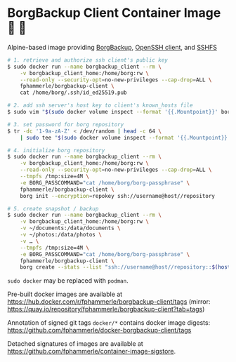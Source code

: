 # BorgBackup Client Container Image 💾 🐳

Alpine-based image providing
[BorgBackup](https://www.borgbackup.org/),
[OpenSSH client](https://www.openssh.com/),
and [SSHFS](https://github.com/libfuse/sshfs)

```sh
# 1. retrieve and authorize ssh client's public key
$ sudo docker run --name borgbackup_client --rm \
    -v borgbackup_client_home:/home/borg:rw \
    --read-only --security-opt=no-new-privileges --cap-drop=ALL \
    fphammerle/borgbackup-client \
    cat /home/borg/.ssh/id_ed25519.pub

# 2. add ssh server's host key to client's known_hosts file
$ sudo vim "$(sudo docker volume inspect --format '{{.Mountpoint}}' borgbackup_client_home)/.ssh/known_hosts"

# 3. set password for borg repository
$ tr -dc '1-9a-zA-Z' < /dev/random | head -c 64 \
    | sudo tee "$(sudo docker volume inspect --format '{{.Mountpoint}}' borgbackup_client_home)/borg-passphrase"

# 4. initialize borg repository
$ sudo docker run --name borgbackup_client --rm \
    -v borgbackup_client_home:/home/borg:rw \
    --read-only --security-opt=no-new-privileges --cap-drop=ALL \
    --tmpfs /tmp:size=4M \
    -e BORG_PASSCOMMAND="cat /home/borg/borg-passphrase" \
    fphammerle/borgbackup-client \
    borg init --encryption=repokey ssh://username@host//repository

# 5. create snapshot / backup
$ sudo docker run --name borgbackup_client --rm \
    -v borgbackup_client_home:/home/borg:rw \
    -v ~/documents:/data/documents \
    -v ~/photos:/data/photos \
    -v … \
    --tmpfs /tmp:size=4M \
    -e BORG_PASSCOMMAND="cat /home/borg/borg-passphrase" \
    fphammerle/borgbackup-client \
    borg create --stats --list "ssh://username@host//repository::$(hostname)-{utcnow}" /data
```

`sudo docker` may be replaced with `podman`.

Pre-built docker images are available at https://hub.docker.com/r/fphammerle/borgbackup-client/tags
(mirror: https://quay.io/repository/fphammerle/borgbackup-client?tab=tags)

Annotation of signed git tags `docker/*` contains docker image digests: https://github.com/fphammerle/docker-borgbackup-client/tags

Detached signatures of images are available at https://github.com/fphammerle/container-image-sigstore.

